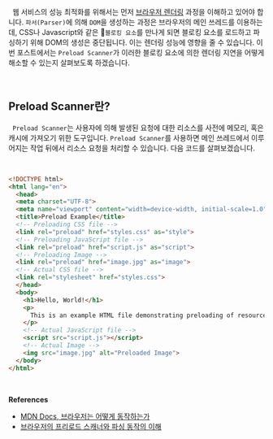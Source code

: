 
&nbsp;&nbsp;웹 서비스의 성능 최적화를 위해서는 먼저 [브라우저 렌더링](../렌더링/브라우저%20렌더링%201.md) 과정을 이해하고 있어야 합니다. `파서(Parser)`에 의해 `DOM`을 생성하는 과정은 브라우저의 메인 쓰레드를 이용하는데, CSS나 Javascript와 같은 `블로킹 요소`를 만나게 되면 블로킹 요소를 로드하고 파싱하기 위해 DOM의 생성은 중단됩니다. 이는 렌더링 성능에 영향을 줄 수 있습니다. 이번 포스트에서는 `Preload Scanner`가 이러한 블로킹 요소에 의한 렌더링 지연을 어떻게 해소할 수 있는지 살펴보도록 하겠습니다.

<br>

## Preload Scanner란?

&nbsp;&nbsp;`Preload Scanner`는 사용자에 의해 발생된 요청에 대한 리소스를 사전에 메모리, 혹은 캐시에 가져오기 위한 도구입니다. `Preload Scanner`를 사용하면 메인 쓰레드에서 이루어지는 작업 뒤에서 리소스 요청을 처리할 수 있습니다. 다음 코드를 살펴보겠습니다.

<br>

```html
<!DOCTYPE html>  
<html lang="en">  
  <head>  
  <meta charset="UTF-8">  
  <meta name="viewport" content="width=device-width, initial-scale=1.0">  
  <title>Preload Example</title>  
  <!-- Preloading CSS file -->  
  <link rel="preload" href="styles.css" as="style">  
  <!-- Preloading JavaScript file -->  
  <link rel="preload" href="script.js" as="script">  
  <!-- Preloading Image -->  
  <link rel="preload" href="image.jpg" as="image">  
  <!-- Actual CSS file -->  
  <link rel="stylesheet" href="styles.css">  
  </head>  
  <body>  
    <h1>Hello, World!</h1>  
    <p>
      This is an example HTML file demonstrating preloading of resources.
    </p>  
    <!-- Actual JavaScript file -->  
    <script src="script.js"></script>  
    <!-- Actual Image -->  
    <img src="image.jpg" alt="Preloaded Image">  
  </body>  
</html>
```



<br>

**References**
- [MDN Docs, 브라우저는 어떻게 동작하는가](https://developer.mozilla.org/ko/docs/Web/Performance/How_browsers_work)
- [브라우저의 프리로드 스캐너와 파싱 동작의 이해](https://yceffort.kr/2022/06/preload-scanner)